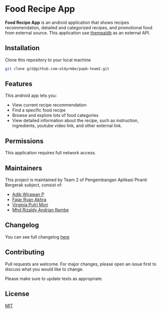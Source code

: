 # Food Recipe App

**Food Recipe App** is an android application that shows recipes recommendation, detailed and categorized recipes, and promotional food from external source. This application use [themealdb](https://www.themealdb.com)
 as an external API.

## Installation
Clone this repository to your local machine

```bash
git clone git@github.com:aldyrmbe/papb-team2.git
```

## Features
This android app lets you:
* View current recipe recommendation
* Find a specific food recipe
* Browse and explore lots of food categories 
* View detailed information about the recipe, such as instruction, ingredients, youtube video link, and other external link.
  
## Permissions
This application requires full network access.

## Maintainers
This project is maintained by Team 2 of Pengembangan Aplikasi Piranti Bergerak subject, consist of:
* [Adib Wirawan P](https://github.com/Siradrawanp)
* [Fajar Ryan Akhra](https://github.com/ryanakhra2)
* [Virginia Putri Mori](https://github.com/virginiaritonga)
* [Mhd Rizaldy Andrian Rambe](https://github.com/aldyrmbe)

## Changelog
You can see full changelog [here](https://github.com/aldyrmbe/papb-team2/blob/main/changelog.md)

## Contributing
Pull requests are welcome. For major changes, please open an issue first to discuss what you would like to change.

Please make sure to update tests as appropriate.

## License
[MIT](https://choosealicense.com/licenses/mit/)
